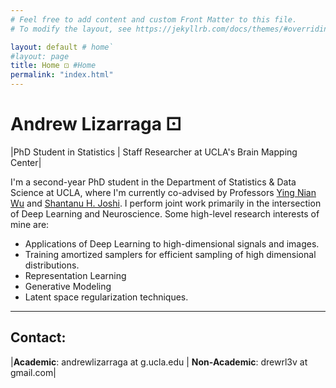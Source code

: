 ```yaml
---
# Feel free to add content and custom Front Matter to this file.
# To modify the layout, see https://jekyllrb.com/docs/themes/#overriding-theme-defaults

layout: default # home`
#layout: page
title: Home ⚀ #Home
permalink: "index.html"
---
```


# Andrew Lizarraga ⚀

|PhD Student in Statistics | Staff Researcher at UCLA's Brain Mapping Center|

I'm a second-year PhD student in the Department of Statistics & Data Science at UCLA, where I'm currently
co-advised by Professors [Ying Nian Wu](http://www.stat.ucla.edu/~ywu/) and [Shantanu H. Joshi](http://sjoshi.bmap.ucla.edu/). 
I perform joint work primarily in the intersection of Deep Learning and Neuroscience. Some high-level research interests of 
mine are:

* Applications of Deep Learning to high-dimensional signals and images.
* Training amortized samplers for efficient sampling of high dimensional distributions.
* Representation Learning
* Generative Modeling
* Latent space regularization techniques.

---
## Contact:

|**Academic**: andrewlizarraga at g.ucla.edu | **Non-Academic**: drewrl3v at gmail.com|